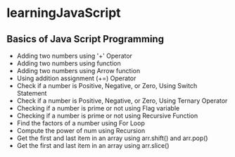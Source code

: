 # learningJavaScript
## Basics of Java Script Programming 

 - Adding two numbers using '+' Operator
 - Adding two numbers using function
 - Adding two numbers using Arrow function
 - Using addition assignment (+=) Operator
 - Check if a number is Positive, Negative, or Zero, Using Switch Statement
 - Check if a number is Positive, Negative, or Zero, Using Ternary Operator
 - Checking if a number is prime or not using Flag variable
 - Checking if a number is prime or not using Recursive Function
 - Find the factors of a number using For Loop
 - Compute the power of num using Recursion
 - Get the first and last item in an array using arr.shift() and arr.pop()
 - Get the first and last item in an array using arr.slice()